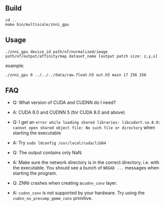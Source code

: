 
## Build
    cd ..
    make bin/multiscale/znni_gpu

## Usage
    ./znni_gpu device_id path/of/normalized/image path/of/output/affinity/map dataset_name [output patch size: z,y,x]

example:

    ./znni_gpu 0 ../../../data/raw.float.h5 out.h5 main 17 256 256

## FAQ
* Q: What version of CUDA and CUDNN do I need?
* A: CUDA 8.0 and CUDNN 5 (for CUDA 8.0 and above)

* Q: I get an `error while loading shared libraries: libcudart.so.8.0: cannot open shared object file: No such file or directory` when starting the executable
* A: Try `sudo ldconfig /usr/local/cuda/lib64`

* Q: The output contains only NaN.
* A: Make sure the network directory is in the correct directory, i.e. with the executable. You should see a bunch of `NREAD ...` messages when starting the program.

* Q: ZNNi crashes when creating a`cudnn_conv` layer.
* A: `cudnn_conv` is not supported by your hardware. Try using the `cudnn_no_precomp_gemm_conv` primitive.

